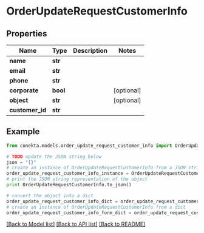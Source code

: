 # OrderUpdateRequestCustomerInfo


## Properties
Name | Type | Description | Notes
------------ | ------------- | ------------- | -------------
**name** | **str** |  | 
**email** | **str** |  | 
**phone** | **str** |  | 
**corporate** | **bool** |  | [optional] 
**object** | **str** |  | [optional] 
**customer_id** | **str** |  | 

## Example

```python
from conekta.models.order_update_request_customer_info import OrderUpdateRequestCustomerInfo

# TODO update the JSON string below
json = "{}"
# create an instance of OrderUpdateRequestCustomerInfo from a JSON string
order_update_request_customer_info_instance = OrderUpdateRequestCustomerInfo.from_json(json)
# print the JSON string representation of the object
print OrderUpdateRequestCustomerInfo.to_json()

# convert the object into a dict
order_update_request_customer_info_dict = order_update_request_customer_info_instance.to_dict()
# create an instance of OrderUpdateRequestCustomerInfo from a dict
order_update_request_customer_info_form_dict = order_update_request_customer_info.from_dict(order_update_request_customer_info_dict)
```
[[Back to Model list]](../README.md#documentation-for-models) [[Back to API list]](../README.md#documentation-for-api-endpoints) [[Back to README]](../README.md)



